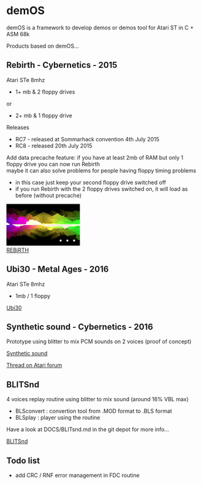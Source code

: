 # demOS
demOS is a framework to develop demos or demos tool for Atari ST in C + ASM 68k

Products based on demOS...

## Rebirth - Cybernetics - 2015

Atari STe 8mhz

* 1+ mb & 2 floppy drives

or

* 2+ mb & 1 floppy drive

Releases

* RC7 - released at Sommarhack convention 4th July 2015
* RC8 - released 20th July 2015

Add data precache feature: if you have at least 2mb of RAM but only 1 floppy drive you can now run Rebirth	
maybe it can also solve problems for people having floppy timing problems

* in this case just keep your second floppy drive switched off
* if you run Rebirth with the 2 floppy drives switched on, it will load as before (without precache)

![](README_V.PNG)  
[REBiRTH](https://youtu.be/iNbVcFThTxY)

## Ubi30 - Metal Ages - 2016

Atari STe 8mhz

* 1mb / 1 floppy

[Ubi30](https://youtu.be/Gbq4wI9HsEw)

## Synthetic sound - Cybernetics - 2016

Prototype using blitter to mix PCM sounds on 2 voices (proof of concept)
	
[Synthetic sound](http://cyber.savina.net/sound.htm)

[Thread on Atari forum](http://www.atari-forum.com/viewtopic.php?f=16&t=29097)

## BLITSnd

4 voices replay routine using blitter to mix sound (around 16% VBL max)

* BLSconvert : convertion tool from .MOD format to .BLS format
* BLSplay : player using the routine

Have a look at DOCS/BLITsnd.md in the git depot for more info...

[BLITSnd](https://youtu.be/Xc0zv4YFitI)

## Todo list
* add CRC / RNF error management in FDC routine
